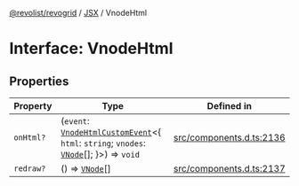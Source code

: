 [@revolist/revogrid](README.md) / [JSX](Namespace.JSX.md) / VnodeHtml

# Interface: VnodeHtml

## Properties

| Property | Type | Defined in |
| ------ | ------ | ------ |
| `onHtml?` | (`event`: [`VnodeHtmlCustomEvent`](Interface.VnodeHtmlCustomEvent.md)\<\{ `html`: `string`; `vnodes`: [`VNode`](Interface.VNode.md)[]; \}\>) => `void` | [src/components.d.ts:2136](https://github.com/revolist/revogrid/blob/babcd934a05d11632dc60c6964673e41a780bbb7/src/components.d.ts#L2136) |
| `redraw?` | () => [`VNode`](Interface.VNode.md)[] | [src/components.d.ts:2137](https://github.com/revolist/revogrid/blob/babcd934a05d11632dc60c6964673e41a780bbb7/src/components.d.ts#L2137) |
